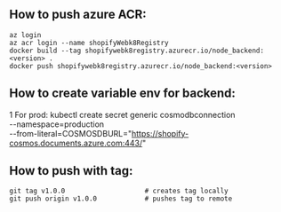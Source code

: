 ## How to push azure ACR:
    az login
    az acr login --name shopifyWebk8Registry
    docker build --tag shopifywebk8registry.azurecr.io/node_backend:<version> .
    docker push shopifywebk8registry.azurecr.io/node_backend:<version>

## How to create variable env for backend:
1 For prod: 
    kubectl create secret generic cosmodbconnection \
    --namespace=production \
    --from-literal=COSMOSDBURL="https://shopify-cosmos.documents.azure.com:443/"

## How to push with tag:
    git tag v1.0.0                    # creates tag locally
    git push origin v1.0.0            # pushes tag to remote